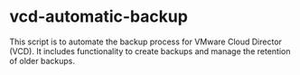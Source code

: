 # vcd-automatic-backup
This script is to automate the backup process for VMware Cloud Director (VCD). It includes functionality to create backups and manage the retention of older backups.
